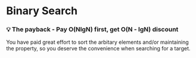 # Binary Search

### :bulb: The payback - Pay O(NlgN) first, get O(N - lgN) discount
You have paid great effort to sort the arbitary elements and/or maintaining the property, so you deserve the convenience when searching for a target.
